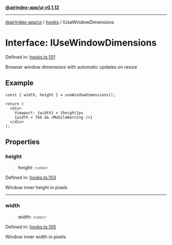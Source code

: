 [**@airindex-app/ui v0.1.12**](../../README.md)

***

[@airindex-app/ui](../../README.md) / [hooks](../README.md) / IUseWindowDimensions

# Interface: IUseWindowDimensions

Defined in: [hooks.ts:101](https://github.com/airindex-app/ui/blob/51b723e17db3d2d7342fc2d9bd4a36ea0ad71f2a/src/types/hooks.ts#L101)

Browser window dimensions with automatic updates on resize

## Example

```tsx
const { width, height } = useWindowDimensions();

return (
  <div>
    Viewport: {width} × {height}px
    {width < 768 && <MobileWarning />}
  </div>
);
```

## Properties

### height

> **height**: `number`

Defined in: [hooks.ts:103](https://github.com/airindex-app/ui/blob/51b723e17db3d2d7342fc2d9bd4a36ea0ad71f2a/src/types/hooks.ts#L103)

Window inner height in pixels

***

### width

> **width**: `number`

Defined in: [hooks.ts:105](https://github.com/airindex-app/ui/blob/51b723e17db3d2d7342fc2d9bd4a36ea0ad71f2a/src/types/hooks.ts#L105)

Window inner width in pixels
